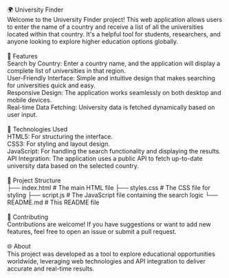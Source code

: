 🌍 University Finder
<br>
Welcome to the University Finder project! This web application allows users to enter the name of a country and receive a list of all the universities located within that country. It's a helpful tool for students, researchers, and anyone looking to explore higher education options globally.
<br>
<br>
🌟 Features
<br>
Search by Country: Enter a country name, and the application will display a complete list of universities in that region.<br>
User-Friendly Interface: Simple and intuitive design that makes searching for universities quick and easy.<br>
Responsive Design: The application works seamlessly on both desktop and mobile devices.<br>
Real-time Data Fetching: University data is fetched dynamically based on user input.<br>
<br>
🚀 Technologies Used
<br>
HTML5: For structuring the interface.<br>
CSS3: For styling and layout design.<br>
JavaScript: For handling the search functionality and displaying the results.<br>
API Integration: The application uses a public API to fetch up-to-date university data based on the selected country.<br>
<br>
📂 Project Structure
<br>
├── index.html          # The main HTML file
├── styles.css          # The CSS file for styling
├── script.js           # The JavaScript file containing the search logic
└── README.md           # This README file
<br>
<br>
🤝 Contributing
<br>
Contributions are welcome! If you have suggestions or want to add new features, feel free to open an issue or submit a pull request.
<br>
<br>
🌐 About
<br>
This project was developed as a tool to explore educational opportunities worldwide, leveraging web technologies and API integration to deliver accurate and real-time results.
